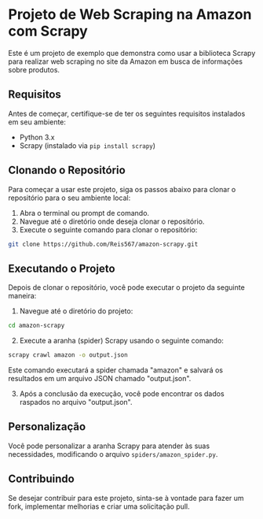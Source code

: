 # Projeto de Web Scraping na Amazon com Scrapy

Este é um projeto de exemplo que demonstra como usar a biblioteca Scrapy para realizar web scraping no site da Amazon em busca de informações sobre produtos.

## Requisitos

Antes de começar, certifique-se de ter os seguintes requisitos instalados em seu ambiente:

- Python 3.x
- Scrapy (instalado via `pip install scrapy`)

## Clonando o Repositório

Para começar a usar este projeto, siga os passos abaixo para clonar o repositório para o seu ambiente local:

1. Abra o terminal ou prompt de comando.
2. Navegue até o diretório onde deseja clonar o repositório.
3. Execute o seguinte comando para clonar o repositório:

```bash
git clone https://github.com/Reis567/amazon-scrapy.git
```

## Executando o Projeto

Depois de clonar o repositório, você pode executar o projeto da seguinte maneira:

1. Navegue até o diretório do projeto:

```bash
cd amazon-scrapy
```

2. Execute a aranha (spider) Scrapy usando o seguinte comando:

```bash
scrapy crawl amazon -o output.json
```

Este comando executará a spider chamada "amazon" e salvará os resultados em um arquivo JSON chamado "output.json".

3. Após a conclusão da execução, você pode encontrar os dados raspados no arquivo "output.json".

## Personalização

Você pode personalizar a aranha Scrapy para atender às suas necessidades, modificando o arquivo `spiders/amazon_spider.py`.

## Contribuindo

Se desejar contribuir para este projeto, sinta-se à vontade para fazer um fork, implementar melhorias e criar uma solicitação pull.
